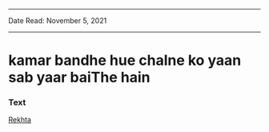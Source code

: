 
---

Date Read: November 5, 2021

---


# kamar bandhe hue chalne ko yaan sab yaar baiThe hain


### Text

[Rekhta](https://www.rekhta.org/ghazals/kamar-baandhe-hue-chalne-ko-yaan-sab-yaar-baithe-hain-insha-allah-khan-insha-ghazals?lang=ur)

